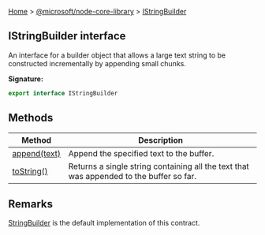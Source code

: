 [Home](./index) &gt; [@microsoft/node-core-library](./node-core-library.md) &gt; [IStringBuilder](./node-core-library.istringbuilder.md)

## IStringBuilder interface

An interface for a builder object that allows a large text string to be constructed incrementally by appending small chunks.

<b>Signature:</b>

```typescript
export interface IStringBuilder 
```

## Methods

|  Method | Description |
|  --- | --- |
|  [append(text)](./node-core-library.istringbuilder.append.md) | Append the specified text to the buffer. |
|  [toString()](./node-core-library.istringbuilder.tostring.md) | Returns a single string containing all the text that was appended to the buffer so far. |

## Remarks

[StringBuilder](./node-core-library.stringbuilder.md) is the default implementation of this contract.

